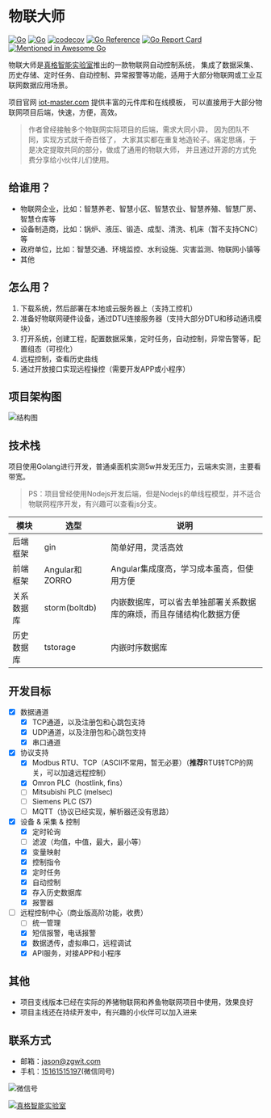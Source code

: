 # 物联大师

[![Go](https://github.com/zgwit/iot-master/actions/workflows/go.yml/badge.svg)](https://github.com/zgwit/iot-master/actions/workflows/go.yml)
[![Go](https://github.com/zgwit/iot-master/actions/workflows/codeql-analysis.yml/badge.svg)](https://github.com/zgwit/iot-master/actions/workflows/codeql-analysis.yml)
[![codecov](https://codecov.io/gh/zgwit/iot-master/branch/main/graph/badge.svg?token=AK5TD8KQ5C)](https://codecov.io/gh/zgwit/iot-master)
[![Go Reference](https://pkg.go.dev/badge/github.com/zgwit/iot-master.svg)](https://pkg.go.dev/github.com/zgwit/iot-master)
[![Go Report Card](https://goreportcard.com/badge/github.com/zgwit/iot-master)](https://goreportcard.com/report/github.com/zgwit/iot-master)
[![Mentioned in Awesome Go](https://awesome.re/mentioned-badge.svg)](https://github.com/avelino/awesome-go)

物联大师是[真格智能实验室](https://labs.zgwit.com)推出的一款物联网自动控制系统， 集成了数据采集、历史存储、定时任务、自动控制、异常报警等功能，适用于大部分物联网或工业互联网数据应用场景。

项目官网 [iot-master.com](https://iot-master.com) 提供丰富的元件库和在线模板， 可以直接用于大部分物联网项目后端，快速，方便，高效。

> 作者曾经接触多个物联网实际项目的后端，需求大同小异， 因为团队不同，实现方式就千奇百怪了，
> 大家其实都在重复地造轮子。痛定思痛，于是决定提取共同的部分，做成了通用的物联大师，
> 并且通过开源的方式免费分享给小伙伴儿们使用。

## 给谁用？

- 物联网企业，比如：智慧养老、智慧小区、智慧农业、智慧养殖、智慧厂房、智慧仓库等
- 设备制造商，比如：锅炉、液压、锻造、成型、清洗、机床（暂不支持CNC）等
- 政府单位，比如：智慧交通、环境监控、水利设施、灾害监测、物联网小镇等
- 其他

## 怎么用？

1. 下载系统，然后部署在本地或云服务器上（支持工控机）
2. 准备好物联网硬件设备，通过DTU连接服务器（支持大部分DTU和移动通讯模块）
3. 打开系统，创建工程，配置数据采集，定时任务，自动控制，异常告警等，配置组态（可视化）
4. 远程控制，查看历史曲线
5. 通过开放接口实现远程操控（需要开发APP或小程序）

## 项目架构图

![结构图](https://github.com/zgwit/iot-master/raw/main/docs/frame.svg)

## 技术栈

项目使用Golang进行开发，普通桌面机实测5w并发无压力，云端未实测，主要看带宽。

> PS：项目曾经使用Nodejs开发后端，但是Nodejs的单线程模型，并不适合物联网程序开发，有兴趣可以查看js分支。

| 模块        | 选型    |  说明  |
| --------   | -----   | ---- |
| 后端框架     | gin    | 简单好用，灵活高效   |
| 前端框架     | Angular和ZORRO    |  Angular集成度高，学习成本虽高，但使用方便  |
| 关系数据库   | storm(boltdb)    |  内嵌数据库，可以省去单独部署关系数据库的麻烦，而且存储结构化数据方便  |
| 历史数据库   | tstorage | 内嵌时序数据库 |

## 开发目标

- [x] 数据通道
    - [x] TCP通道，以及注册包和心跳包支持
    - [x] UDP通道，以及注册包和心跳包支持
    - [x] 串口通道
- [x] 协议支持
    - [x] Modbus RTU、TCP（ASCII不常用，暂无必要）（**推荐**RTU转TCP的网关，可以加速远程控制）
    - [x] Omron PLC（hostlink, fins）
    - [ ] Mitsubishi PLC (melsec)
    - [ ] Siemens PLC (S7)
    - [ ] MQTT（协议已经实现，解析器还没有思路）
- [x] 设备 & 采集 & 控制
    - [x] 定时轮询
    - [ ] 滤波（均值，中值，最大，最小等）
    - [x] 变量映射
    - [x] 控制指令
    - [x] 定时任务
    - [x] 自动控制
    - [x] 存入历史数据库
    - [x] 报警器
- [ ] 远程控制中心（商业版高阶功能，收费）
    - [ ] 统一管理
    - [x] 短信报警，电话报警
    - [x] 数据透传，虚拟串口，远程调试
    - [x] API服务，对接APP和小程序

## 其他

- 项目支线版本已经在实际的养猪物联网和养鱼物联网项目中使用，效果良好
- 项目主线还在持续开发中，有兴趣的小伙伴可以加入进来

## 联系方式

- 邮箱：[jason@zgwit.com](mailto:jason@zgwit.com)
- 手机：[15161515197](tel:15161515197)(微信同号)

![微信号](https://labs.zgwit.com/qrcode.jpg)

[![真格智能实验室](https://labs.zgwit.com/logo.png)](https://labs.zgwit.com)
